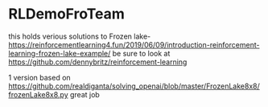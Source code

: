 # RLDemoFroTeam
this holds verious solutions to Frozen lake-https://reinforcementlearning4.fun/2019/06/09/introduction-reinforcement-learning-frozen-lake-example/
be sure to look at https://github.com/dennybritz/reinforcement-learning

1 version based on https://github.com/realdiganta/solving_openai/blob/master/FrozenLake8x8/frozenLake8x8.py great job
